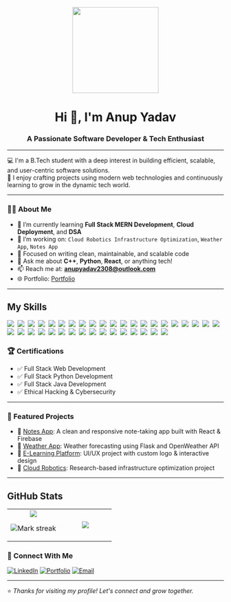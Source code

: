 <div align="center">
  <img height="200" src="https://media.giphy.com/media/M9gbBd9nbDrOTu1Mqx/giphy.gif"  />
</div>

###



###

<h1 align="center">Hi 👋, I'm Anup Yadav</h1>
<h3 align="center">A Passionate Software Developer & Tech Enthusiast</h3>

---

💻 I'm a B.Tech student with a deep interest in building efficient, scalable, and user-centric software solutions.  
🔧 I enjoy crafting projects using modern web technologies and continuously learning to grow in the dynamic tech world.

---

### 🧑‍💻 About Me

- 🌱 I’m currently learning **Full Stack MERN Development**, **Cloud Deployment**, and **DSA**
- 🔭 I’m working on: `Cloud Robotics Infrastructure Optimization`, `Weather App`, `Notes App`
- 🎯 Focused on writing clean, maintainable, and scalable code
- 💬 Ask me about **C++**, **Python**, **React**, or anything tech!
- 📫 Reach me at: **anupyadav2308@outlook.com**
- 🌐 Portfolio: [Portfolio](https://your-portfolio-link.com)

---


## My Skills

<img src="https://img.shields.io/badge/C-00599C?logo=c&logoColor=white"> 
<img src="https://img.shields.io/badge/C++-%2300599C.svg?logo=c%2B%2B&logoColor=white"> 
<img src="https://img.shields.io/badge/Python-3776AB?logo=python&logoColor=fff"> 
<img src="https://img.shields.io/badge/Java-%23ED8B00.svg?logo=openjdk&logoColor=white"> 
<img src="https://img.shields.io/badge/TypeScript-3178C6?logo=typescript&logoColor=fff"> 
<img src="https://img.shields.io/badge/XML-767C52?logo=xml&logoColor=fff"> 
<img src="https://img.shields.io/badge/HTML-%23E34F26.svg?logo=html5&logoColor=white"> 
<img src="https://img.shields.io/badge/CSS-1572B6?logo=css3&logoColor=fff"> 
<img src="https://img.shields.io/badge/JavaScript-F7DF1E?logo=javascript&logoColor=000"> 
<img src="https://img.shields.io/badge/.NET-512BD4?logo=dotnet&logoColor=fff"> 
<img src="https://img.shields.io/badge/Anaconda-44A833?logo=anaconda&logoColor=fff"> 
<img src="https://img.shields.io/badge/Angular-%23DD0031.svg?logo=angular&logoColor=white"> 
<img src="https://img.shields.io/badge/Django-%23092E20.svg?logo=django&logoColor=white"> 
<img src="https://img.shields.io/badge/Flask-000?logo=flask&logoColor=fff"> 
<img src="https://img.shields.io/badge/FastAPI-009485.svg?logo=fastapi&logoColor=white"> 
<img src="https://img.shields.io/badge/Docker-2496ED?logo=docker&logoColor=fff"> 
<img src="https://img.shields.io/badge/Three.js-000?logo=threedotjs&logoColor=fff"> 
<img src="https://img.shields.io/badge/Tailwind%20CSS-%2338B2AC.svg?logo=tailwind-css&logoColor=white"> 
<img src="https://img.shields.io/badge/Sass-C69?logo=sass&logoColor=fff"> 
<img src="https://img.shields.io/badge/Google%20Cloud-%234285F4.svg?logo=google-cloud&logoColor=white"> 
<img src="https://img.shields.io/badge/AWS-%23FF9900.svg?logo=amazon-web-services&logoColor=white"> 
<img src="https://img.shields.io/badge/Firebase-039BE5?logo=Firebase&logoColor=white"> 
<img src="https://img.shields.io/badge/Vercel-%23000000.svg?logo=vercel&logoColor=white"> 
<img src="https://img.shields.io/badge/MongoDB-%234ea94b.svg?logo=mongodb&logoColor=white"> 
<img src="https://img.shields.io/badge/MySQL-4479A1?logo=mysql&logoColor=fff"> 
<img src="https://img.shields.io/badge/Postgres-%23316192.svg?logo=postgresql&logoColor=white"> 
<img src="https://img.shields.io/badge/SQLite-%2307405e.svg?logo=sqlite&logoColor=white"> 
<img src="https://img.shields.io/badge/ChatGPT-74aa9c?logo=openai&logoColor=white"> 
<img src="https://img.shields.io/badge/GitHub%20Copilot-000?logo=githubcopilot&logoColor=fff"> 
<img src="https://img.shields.io/badge/Google%20Assistant-4285F4?logo=googleassistant&logoColor=fff"> 
<img src="https://img.shields.io/badge/Google%20Gemini-886FBF?logo=googlegemini&logoColor=fff"> 
<img src="https://img.shields.io/badge/GitHub-%23121011.svg?logo=github&logoColor=white"> 
<img src="https://img.shields.io/badge/GitLab-FC6D26?logo=gitlab&logoColor=fff"> 
<img src="https://img.shields.io/badge/Yarn-2C8EBB?logo=yarn&logoColor=fff"> 
<img src="https://img.shields.io/badge/npm-CB3837?logo=npm&logoColor=fff"> 
<img src="https://img.shields.io/badge/PyPI-3775A9?logo=pypi&logoColor=fff"> 
<img src="https://img.shields.io/badge/pnpm-F69220?logo=pnpm&logoColor=fff"> 


### 🏆 Certifications

- ✅ Full Stack Web Development  
- ✅ Full Stack Python Development  
- ✅ Full Stack Java Development  
- ✅ Ethical Hacking & Cybersecurity

---

### 📂 Featured Projects

- 🔹 [Notes App](https://github.com/your-username/notes-app): A clean and responsive note-taking app built with React & Firebase  
- 🔹 [Weather App](https://github.com/your-username/weather-app): Weather forecasting using Flask and OpenWeather API  
- 🔹 [E-Learning Platform](https://github.com/your-username/elementary-elearning): UI/UX project with custom logo & interactive design  
- 🔹 [Cloud Robotics](https://github.com/your-username/cloud-robotics): Research-based infrastructure optimization project

---

## GitHub Stats

<table><tbody><tr border="none"><td width="50%" align="center">
<img align="center" src="https://readme-stats-fork-mauve.vercel.app/api/?username=brandonc123&theme=dark&show_icons=true&count_private=true">

<img alt="Mark streak" src="https://github-readme-streak-stats-five-roan.vercel.app?user=brandonc123&theme=dark"></td><td width="50%" align="center">
<img align="center" src="https://readme-stats-fork-mauve.vercel.app/api/top-langs/?username=brandonc123&theme=dark&hide_border=false&no-bg=true&no-frame=true&langs_count=6"></td></tr></tbody></table>


###


### 🤝 Connect With Me

[![LinkedIn](https://img.shields.io/badge/LinkedIn-blue?style=flat&logo=linkedin&logoColor=white)](https://www.linkedin.com/in/anup-yadav-646b262a7?)
[![Portfolio](https://img.shields.io/badge/Portfolio-black?style=flat&logo=github&logoColor=white)](https://Portfolio)
[![Email](https://img.shields.io/badge/Email-D14836?style=flat&logo=gmail&logoColor=white)](mailto:anupyadav2308@outlook.com)

---

⭐️ *Thanks for visiting my profile! Let's connect and grow together.*









